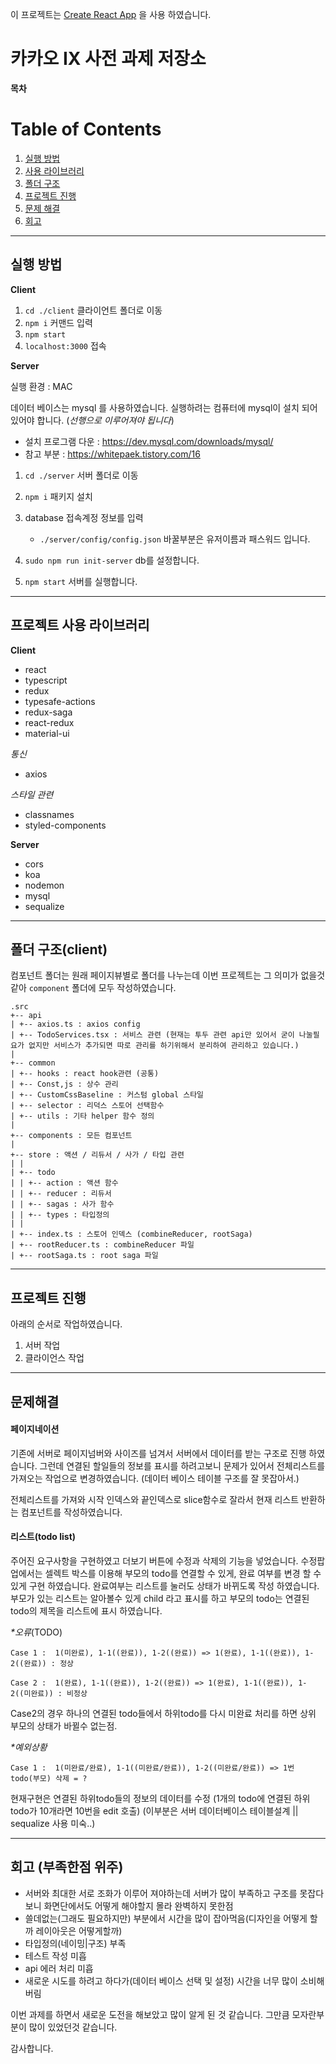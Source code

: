 이 프로젝트는 [Create React App](https://github.com/facebook/create-react-app) 을 사용 하였습니다.

# 카카오 IX 사전 과제 저장소

**목차**

# Table of Contents

1. [실행 방법](#start)
2. [사용 라이브러리](#library)
3. [폴더 구조](#structure)
4. [프로젝트 진행](#process)
5. [문제 해결](#coding)
6. [회고](#retrospect)

---

## 실행 방법 <a name="start"></a>

**Client**

1. `cd ./client` 클라이언트 폴더로 이동
2. `npm i` 커맨드 입력
3. `npm start`
4. `localhost:3000` 접속

**Server**

실행 환경 : MAC

데이터 베이스는 mysql 를 사용하였습니다.
실행하려는 컴퓨터에 mysql이 설치 되어 있어야 합니다. (_선행으로 이루어져야 됩니다_)

- 설치 프로그램 다운 : https://dev.mysql.com/downloads/mysql/
- 참고 부분 : https://whitepaek.tistory.com/16

1. `cd ./server` 서버 폴더로 이동
2. `npm i` 패키지 설치
3. database 접속계정 정보를 입력

   - `./server/config/config.json` 바꿀부분은 유저이름과 패스워드 입니다.

4. `sudo npm run init-server` db를 설정합니다.
5. `npm start` 서버를 실행합니다.

---

## 프로젝트 사용 라이브러리 <a name="library" />

**Client**

- react
- typescript
- redux
- typesafe-actions
- redux-saga
- react-redux
- material-ui

_통신_

- axios

_스타일 관련_

- classnames
- styled-components

**Server**

- cors
- koa
- nodemon
- mysql
- sequalize

---

## 폴더 구조(client) <a name="structure"></a>

컴포넌트 폴더는 원래 페이지뷰별로 폴더를 나누는데 이번 프로젝트는 그 의미가 없을것 같아 `component` 폴더에 모두 작성하였습니다.

```
.src
+-- api
| +-- axios.ts : axios config
| +-- TodoServices.tsx : 서비스 관련 (현재는 투두 관련 api만 있어서 굳이 나눌필요가 없지만 서비스가 추가되면 따로 관리를 하기위해서 분리하여 관리하고 있습니다.)
|
+-- common
| +-- hooks : react hook관련 (공통)
| +-- Const,js : 상수 관리
| +-- CustomCssBaseline : 커스텀 global 스타일
| +-- selector : 리덕스 스토어 선택함수
| +-- utils : 기타 helper 함수 정의
|
+-- components : 모든 컴포넌트
|
+-- store : 액션 / 리듀서 / 사가 / 타입 관련
| |
| +-- todo
| | +-- action : 액션 함수
| | +-- reducer : 리듀서
| | +-- sagas : 사가 함수
| | +-- types : 타입정의
| |
| +-- index.ts : 스토어 인덱스 (combineReducer, rootSaga)
| +-- rootReducer.ts : combineReducer 파일
| +-- rootSaga.ts : root saga 파일
```

---

## 프로젝트 진행 <a name="process"></a>

아래의 순서로 작업하였습니다.

1. 서버 작업
2. 클라이언스 작업

---

## 문제해결 <a name="coding"></a>

#### 페이지네이션

기존에 서버로 페이지넘버와 사이즈를 넘겨서 서버에서 데이터를 받는 구조로 진행 하였습니다. 그런데 연결된 할일들의 정보를 표시를 하려고보니 문제가 있어서 전체리스트를 가져오는 작업으로 변경하였습니다. (데이터 베이스 테이블 구조를 잘 못잡아서.)

전체리스트를 가져와 시작 인덱스와 끝인덱스로 slice함수로 잘라서 현재 리스트 반환하는 컴포넌트를 작성하였습니다.

#### 리스트(todo list)

주어진 요구사항을 구현하였고
더보기 버튼에 수정과 삭제의 기능을 넣었습니다.
수정팝업에서는 셀렉트 박스를 이용해 부모의 todo를 연결할 수 있게, 완료 여부를 변경 할 수 있게 구현 하였습니다.
완료여부는 리스트를 눌러도 상태가 바뀌도록 작성 하였습니다.
부모가 있는 리스트는 알아볼수 있게 child 라고 표시를 하고 부모의 todo는 연결된 todo의 제목을 리스트에 표시 하였습니다.

_\*오류_(TODO)

```
Case 1 :  1(미완료), 1-1((완료)), 1-2((완료)) => 1(완료), 1-1((완료)), 1-2((완료)) : 정상

Case 2 :  1(완료), 1-1((완료)), 1-2((완료)) => 1(완료), 1-1((완료)), 1-2((미완료)) : 비정상

```

Case2의 경우 하나의 연결된 todo들에서 하위todo를 다시 미완료 처리를 하면 상위 부모의 상태가 바뀔수 없는점.

_\*예외상황_

```
Case 1 :  1(미완료/완료), 1-1((미완료/완료)), 1-2((미완료/완료)) => 1번 todo(부모) 삭제 = ?
```

현재구현은 연결된 하위todo들의 정보의 데이터를 수정 (1개의 todo에 연결된 하위todo가 10개라면 10번을 edit 호출)
(이부분은 서버 데이터베이스 테이블설계 || sequalize 사용 미숙..)

---

## 회고 (부족한점 위주) <a name="retrospect"></a>

- 서버와 최대한 서로 조화가 이루어 져야하는데 서버가 많이 부족하고 구조를 못잡다보니 화면단에서도 어떻게 해야할지 몰라 완벽하지 못한점
- 쓸데없는(그래도 필요하지만) 부분에서 시간을 많이 잡아먹음(디자인을 어떻게 할까 레이아웃은 어떻게할까)
- 타입정의(네이밍|구조) 부족
- 테스트 작성 미흡
- api 에러 처리 미흡
- 새로운 시도를 하려고 하다가(데이터 베이스 선택 및 설정) 시간을 너무 많이 소비해버림

이번 과제를 하면서 새로운 도전을 해보았고 많이 알게 된 것 같습니다.
그만큼 모자란부분이 많이 있었던것 같습니다.

감사합니다.

```

```
